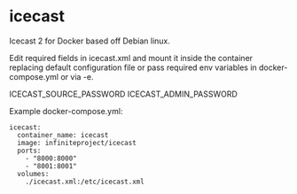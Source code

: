 # icecast
Icecast 2 for Docker based off Debian linux.

Edit required fields in icecast.xml and mount it inside the container replacing default configuration file or pass required env variables in docker-compose.yml or via -e.

ICECAST_SOURCE_PASSWORD
ICECAST_ADMIN_PASSWORD

Example docker-compose.yml:
```
icecast:
  container_name: icecast
  image: infiniteproject/icecast
  ports:
    - "8000:8000"
    - "8001:8001"
  volumes:
    ./icecast.xml:/etc/icecast.xml
```

